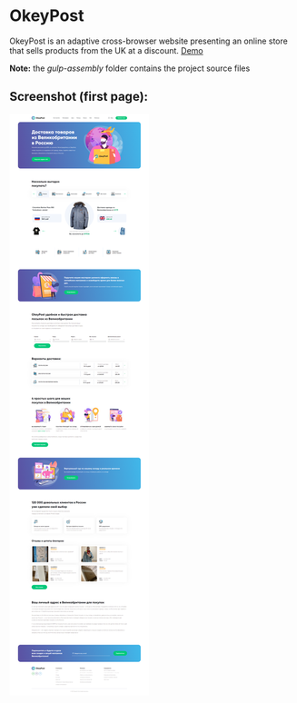 # OkeyPost

OkeyPost is an adaptive cross-browser website presenting an online store that sells products from the UK at a discount. [Demo](https://daniilsintsov.github.io/portfolio/OkeyPost/)

**Note:** the *gulp-assembly* folder contains the project source files

## Screenshot (first page):

![OkeyPost](../assets/Home_-_OkeyPost.png)
